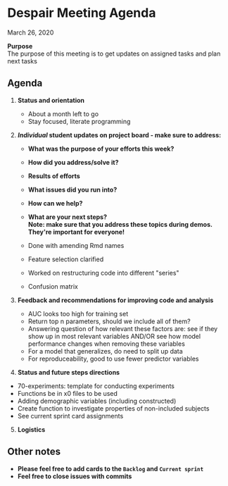 # Despair Meeting Agenda

March 26, 2020

**Purpose**  
The purpose of this meeting is to get updates on assigned tasks and plan next tasks

## Agenda
1. **Status and orientation**
    - About a month left to go
    - Stay focused, literate programming
    
2. **_Individual_ student updates on project board - make sure to address:**  
    - **What was the purpose of your efforts this week?**    
    - **How did you address/solve it?**  
    - **Results of efforts**  
    - **What issues did you run into?**  
    - **How can we help?**  
    - **What are your next steps?**    
   **Note:  make sure that you address these topics during demos.  They're important for everyone!**   
   
    - Done with amending Rmd names
    - Feature selection clarified
    - Worked on restructuring code into different "series"
    - Confusion matrix 

3. **Feedback and recommendations for improving code and analysis**
    - AUC looks too high for training set
    - Return top n parameters, should we include all of them?
    - Answering question of how relevant these factors are: see if they show up in most relevant variables AND/OR see how model performance changes when removing these variables
    - For a model that generalizes, do need to split up data
    - For reproduceability, good to use fewer predictor variables
    
    
4. **Status and future steps directions**
- 70-experiments: template for conducting experiments
- Functions be in x0 files to be used
- Adding demographic variables (including constructed)
- Create function to investigate properties of non-included subjects
- See current sprint card assignments

5. **Logistics**
    
## Other notes
- **Please feel free to add cards to the `Backlog` and `Current sprint`**
- **Feel free to close issues with commits**
